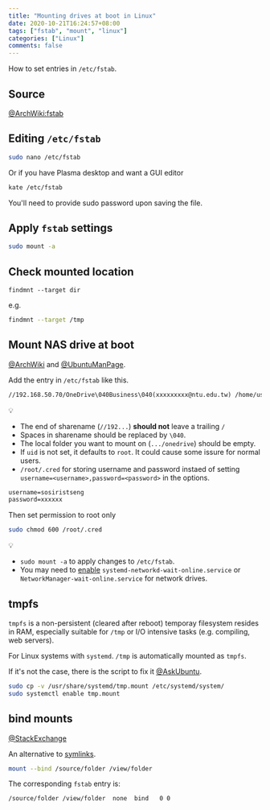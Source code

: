 ```yaml
---
title: "Mounting drives at boot in Linux"
date: 2020-10-21T16:24:57+08:00
tags: ["fstab", "mount", "linux"]
categories: ["Linux"]
comments: false
---
```


How to set entries in `/etc/fstab`.

<!--more-->

## Source

[@ArchWiki:fstab](https://wiki.archlinux.org/index.php/Fstab)

## Editing `/etc/fstab`

```bash
sudo nano /etc/fstab
```

Or if you have Plasma desktop and want a GUI editor

```bash
kate /etc/fstab
```

You'll need to provide sudo password upon saving the file.

## Apply `fstab` settings

```bash
sudo mount -a
```

## Check mounted location

`findmnt --target dir`

e.g.

```bash
findmnt --target /tmp
```

## Mount NAS drive at boot

[@ArchWiki](https://wiki.archlinux.org/index.php/Samba#Automatic_mounting) and [@UbuntuManPage](https://manpages.ubuntu.com/manpages/focal/man8/mount.cifs.8.html).

Add the entry in `/etc/fstab` like this.

```txt /etc/fstab
//192.168.50.70/OneDrive\040Business\040(xxxxxxxxx@ntu.edu.tw) /home/username/onedrive cifs uid=sosiristseng,credentials=/root/.cred,iocharset=utf8 0 0
```

💡
- The end of sharename (`//192...`) **should not** leave a trailing `/`
- Spaces in sharename should be replaced by `\040`.
- The local folder you want to mount on (`.../onedrive`) should be empty.
- If `uid` is not set, it defaults to `root`. It could cause some issure for normal users.
- `/root/.cred` for storing username and password instaed of setting `username=<username>,password=<password>` in the options.


```txt  /root/.cred
username=sosiristseng
password=xxxxxx
```

Then set permission to root only

```bash
sudo chmod 600 /root/.cred
```

💡
- `sudo mount -a` to apply changes to `/etc/fstab`.
- You may need to [enable](https://wiki.archlinux.org/index.php/Enable) `systemd-networkd-wait-online.service` or `NetworkManager-wait-online.service` for network drives.

## tmpfs

`tmpfs` is a non-persistent (cleared after reboot) temporay filesystem resides in RAM, especially suitable for `/tmp` or I/O intensive tasks (e.g. compiling, web servers).

For Linux systems with `systemd`. `/tmp` is automatically mounted as `tmpfs`.

If it's not the case, there is the script to fix it [@AskUbuntu](https://askubuntu.com/questions/1232004/mounting-tmp-as-tmpfs-on-ubuntu-20-04).

```bash
sudo cp -v /usr/share/systemd/tmp.mount /etc/systemd/system/
sudo systemctl enable tmp.mount
```

## bind mounts

[@StackExchange](https://unix.stackexchange.com/questions/198590/what-is-a-bind-mount)

An alternative to [symlinks](https://en.wikipedia.org/wiki/Symbolic_link).

```bash
mount --bind /source/folder /view/folder
```

The corresponding `fstab` entry is:

```txt /etc/fstab
/source/folder /view/folder  none  bind   0 0
```

